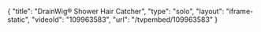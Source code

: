 {
    "title": "DrainWig&reg; Shower Hair Catcher",
    "type": "solo",
    "layout": "iframe-static",
    "videoId": "109963583",
    "url": "\/tvpembed\/109963583"
}